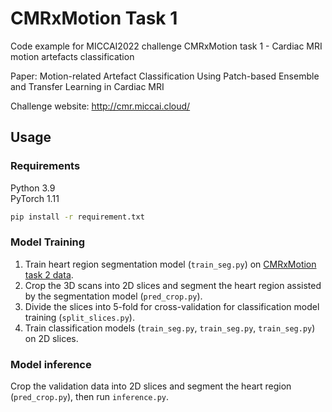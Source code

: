 # CMRxMotion Task 1
Code example for MICCAI2022 challenge CMRxMotion task 1 - Cardiac MRI motion artefacts classification


Paper: Motion-related Artefact Classification Using Patch-based Ensemble and Transfer Learning in Cardiac MRI


Challenge website: http://cmr.miccai.cloud/

## Usage
### Requirements
Python 3.9 \
PyTorch 1.11
```bash
pip install -r requirement.txt
```
### Model Training
1. Train heart region segmentation model (`train_seg.py`) on <a href="[URL](https://www.synapse.org/#!Synapse:syn32407769/wiki/618236)">CMRxMotion task 2 data</a>.
2. Crop the 3D scans into 2D slices and segment the heart region assisted by the segmentation model (`pred_crop.py`).
3. Divide the slices into 5-fold for cross-validation for classification model training (`split_slices.py`).
4. Train classification models (`train_seg.py`, `train_seg.py`, `train_seg.py`) on 2D slices.
   
### Model inference
Crop the validation data into 2D slices and segment the heart region (`pred_crop.py`), then run `inference.py`.


